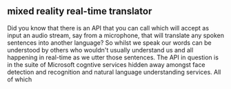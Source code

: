 ## mixed reality real-time translator ##

Did you know that there is an API that you can call which will accept as input an audio stream, say from a microphone, that will translate any spoken sentences into another language? So whilst we speak our words can be understood by others who wouldn't usually understand us and all happening in real-time as we utter those sentences. The API in question is in the suite of Microsoft cogntive services hidden away amongst face detection and recognition and natural language understanding services. All of which  